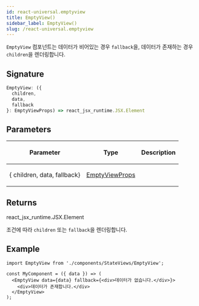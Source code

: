 ```yaml
---
id: react-universal.emptyview
title: EmptyView()
sidebar_label: EmptyView()
slug: /react-universal.emptyview
---
```






`EmptyView` 컴포넌트는 데이터가 비어있는 경우 `fallback`을, 데이터가 존재하는 경우 `children`을 렌더링합니다.

## Signature

```typescript
EmptyView: ({
  children,
  data,
  fallback
}: EmptyViewProps) => react_jsx_runtime.JSX.Element
```

## Parameters

<table><thead><tr><th>

Parameter


</th><th>

Type


</th><th>

Description


</th></tr></thead>
<tbody><tr><td>

\{ children, data, fallback\}


</td><td>

[EmptyViewProps](./react-universal.emptyviewprops)


</td><td>


</td></tr>
</tbody></table>

## Returns

react_jsx_runtime.JSX.Element

조건에 따라 `children` 또는 `fallback`을 렌더링합니다.

## Example


```tsx
import EmptyView from './components/StateViews/EmptyView';

const MyComponent = ({ data }) => (
  <EmptyView data={data} fallback={<div>데이터가 없습니다.</div>}>
    <div>데이터가 존재합니다.</div>
  </EmptyView>
);
```

